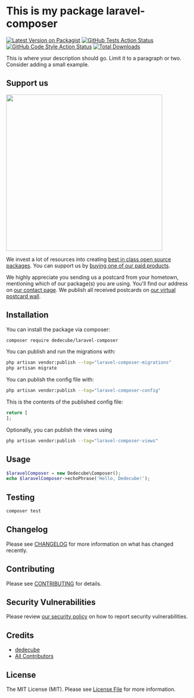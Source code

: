 # This is my package laravel-composer

[![Latest Version on Packagist](https://img.shields.io/packagist/v/dedecube/laravel-composer.svg?style=flat-square)](https://packagist.org/packages/dedecube/laravel-composer)
[![GitHub Tests Action Status](https://img.shields.io/github/actions/workflow/status/dedecube/laravel-composer/run-tests.yml?branch=main&label=tests&style=flat-square)](https://github.com/dedecube/laravel-composer/actions?query=workflow%3Arun-tests+branch%3Amain)
[![GitHub Code Style Action Status](https://img.shields.io/github/actions/workflow/status/dedecube/laravel-composer/fix-php-code-style-issues.yml?branch=main&label=code%20style&style=flat-square)](https://github.com/dedecube/laravel-composer/actions?query=workflow%3A"Fix+PHP+code+style+issues"+branch%3Amain)
[![Total Downloads](https://img.shields.io/packagist/dt/dedecube/laravel-composer.svg?style=flat-square)](https://packagist.org/packages/dedecube/laravel-composer)

This is where your description should go. Limit it to a paragraph or two. Consider adding a small example.

## Support us

[<img src="https://github-ads.s3.eu-central-1.amazonaws.com/laravel-composer.jpg?t=1" width="419px" />](https://spatie.be/github-ad-click/laravel-composer)

We invest a lot of resources into creating [best in class open source packages](https://spatie.be/open-source). You can support us by [buying one of our paid products](https://spatie.be/open-source/support-us).

We highly appreciate you sending us a postcard from your hometown, mentioning which of our package(s) you are using. You'll find our address on [our contact page](https://spatie.be/about-us). We publish all received postcards on [our virtual postcard wall](https://spatie.be/open-source/postcards).

## Installation

You can install the package via composer:

```bash
composer require dedecube/laravel-composer
```

You can publish and run the migrations with:

```bash
php artisan vendor:publish --tag="laravel-composer-migrations"
php artisan migrate
```

You can publish the config file with:

```bash
php artisan vendor:publish --tag="laravel-composer-config"
```

This is the contents of the published config file:

```php
return [
];
```

Optionally, you can publish the views using

```bash
php artisan vendor:publish --tag="laravel-composer-views"
```

## Usage

```php
$laravelComposer = new Dedecube\Composer();
echo $laravelComposer->echoPhrase('Hello, Dedecube!');
```

## Testing

```bash
composer test
```

## Changelog

Please see [CHANGELOG](CHANGELOG.md) for more information on what has changed recently.

## Contributing

Please see [CONTRIBUTING](CONTRIBUTING.md) for details.

## Security Vulnerabilities

Please review [our security policy](../../security/policy) on how to report security vulnerabilities.

## Credits

- [dedecube](https://github.com/Dedecube)
- [All Contributors](../../contributors)

## License

The MIT License (MIT). Please see [License File](LICENSE.md) for more information.
